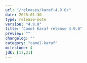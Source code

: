 ```yaml
---
url: "/releases/karaf-4.9.0/"
date: 2025-01-30
type: release-note
version: "4.9.0"
title: "Camel Karaf release 4.9.0"
preview: ""
changelog: ""
category: "camel-karaf"
milestone: 4
jdk: [17,21]
---
```

